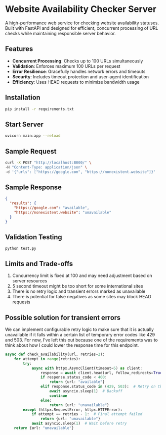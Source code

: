 # Website Availability Checker Server

A high-performance web service for checking website availability statuses. Built with FastAPI and designed for efficient, concurrent processing of URL checks while maintaining responsible server behavior.

## Features

- **Concurrent Processing**: Checks up to 100 URLs simultaneously
- **Validation**: Enforces maximum 100 URLs per request
- **Error Resilience**: Gracefully handles network errors and timeouts
- **Security**: Includes timeout protection and user-agent identification
- **Efficiency**: Uses HEAD requests to minimize bandwidth usage

## Installation

```bash
pip install -r requirements.txt
```

## Start Server
```bash
uvicorn main:app --reload
```

## Sample Request
```bash
curl -X POST "http://localhost:8000/" \
-H "Content-Type: application/json" \
-d '{"urls": ["https://google.com", "https://nonexistent.website"]}'
```

## Sample Response
```json
{
  "results": {
    "https://google.com": "available",
    "https://nonexistent.website": "unavailable"
  }
}
```

## Validation Testing
`python test.py`

## Limits and Trade-offs
1. Concurrency limit is fixed at 100 and may need adjustment based on server resources
2. 5 second timeout might be too short for some international sites
3. There is no retry logic and transient errors marked as unavailable
4. There is potential for false negatives as some sites may block HEAD requests

## Possible solution for transient errors
We can implement configurable retry logic to make sure that it is actually unavailable if it falls within
a certain list of temporary error codes like 429 and 503. For now, I've left this out because one of the
requirements was to think about how I could lower the response time for this endpoint.
```python
async def check_availability(url, retries=2):
    for attempt in range(retries):
        try:
            async with httpx.AsyncClient(timeout=5) as client:
                response = await client.head(url, follow_redirects=True)
                if response.status_code < 400:
                    return {url: "available"}
                elif response.status_code in (429, 503):  # Retry on these
                    await asyncio.sleep(1)  # Backoff
                    continue
                else:
                    return {url: "unavailable"}
        except (httpx.RequestError, httpx.HTTPError):
            if attempt == retries - 1:  # Final attempt failed
                return {url: "unavailable"}
            await asyncio.sleep(1)  # Wait before retry
    return {url: "unavailable"}
```